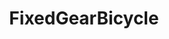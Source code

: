---
title: FixedGearBicycle
crosslinks:
- BicyclingCirclejerk
- bicycling
- autourbanbot
- Velo
- singlespeed
- EDC
- wheelbuild
- NYCbike
- livven
- gatekeeping
- cyclocross
- IsAnybodyHere
- bmx
- fixedgear
- sports
- iamverybadass
- Machinists
- OttawaFixedGear
- OldSchoolCool
- IgnorantImgur
---